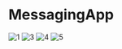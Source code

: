 # MessagingApp
![1](https://user-images.githubusercontent.com/79867376/156894474-372c49d5-9801-4d48-8a61-f196cfc59e95.jpeg)
![3](https://user-images.githubusercontent.com/79867376/156894481-37ae4dc9-14bc-4663-9907-85acf3378029.jpeg)
![4](https://user-images.githubusercontent.com/79867376/156894489-3bac91fa-5f9d-4219-8aa7-95f0aea01104.jpeg)
![5](https://user-images.githubusercontent.com/79867376/156894491-c5c32617-1d0c-4abd-924b-8373cc2cc721.jpeg)
